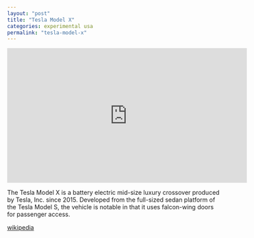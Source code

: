 ```yaml
---
layout: "post"
title: "Tesla Model X"
categories: experimental usa
permalink: "tesla-model-x"
---
```


<iframe width="560" height="315" src="https://www.youtube.com/embed/FlQuhF9wmuI?si=JeYH6FqLyV6uzRmX" title="YouTube video player" frameborder="0" allow="accelerometer; autoplay; clipboard-write; encrypted-media; gyroscope; picture-in-picture; web-share" allowfullscreen></iframe>

The Tesla Model X is a battery electric mid-size luxury crossover produced by Tesla, Inc. since 2015.
Developed from the full-sized sedan platform of the Tesla Model S, the vehicle is notable in that it uses falcon-wing doors for passenger access.

[wikipedia](https://en.wikipedia.org/wiki/Tesla_Model_X)

